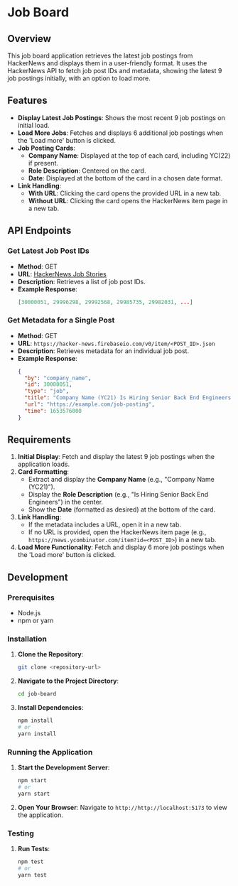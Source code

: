 # Job Board

## Overview

This job board application retrieves the latest job postings from HackerNews and displays them in a user-friendly format. It uses the HackerNews API to fetch job post IDs and metadata, showing the latest 9 job postings initially, with an option to load more.

## Features

- **Display Latest Job Postings**: Shows the most recent 9 job postings on initial load.
- **Load More Jobs**: Fetches and displays 6 additional job postings when the 'Load more' button is clicked.
- **Job Posting Cards**:
  - **Company Name**: Displayed at the top of each card, including YC(22) if present.
  - **Role Description**: Centered on the card.
  - **Date**: Displayed at the bottom of the card in a chosen date format.
- **Link Handling**:
  - **With URL**: Clicking the card opens the provided URL in a new tab.
  - **Without URL**: Clicking the card opens the HackerNews item page in a new tab.

## API Endpoints

### Get Latest Job Post IDs

- **Method**: GET
- **URL**: [HackerNews Job Stories](https://hacker-news.firebaseio.com/v0/jobstories.json)
- **Description**: Retrieves a list of job post IDs.
- **Example Response**:
  ```json
  [30000051, 29996298, 29992568, 29985735, 29982031, ...]
  ```

### Get Metadata for a Single Post

- **Method**: GET
- **URL**: `https://hacker-news.firebaseio.com/v0/item/<POST_ID>.json`
- **Description**: Retrieves metadata for an individual job post.
- **Example Response**:
  ```json
  {
    "by": "company_name",
    "id": 30000051,
    "type": "job",
    "title": "Company Name (YC21) Is Hiring Senior Back End Engineers",
    "url": "https://example.com/job-posting",
    "time": 1653576000
  }
  ```

## Requirements

1. **Initial Display**: Fetch and display the latest 9 job postings when the application loads.
2. **Card Formatting**:
   - Extract and display the **Company Name** (e.g., "Company Name (YC21)").
   - Display the **Role Description** (e.g., "Is Hiring Senior Back End Engineers") in the center.
   - Show the **Date** (formatted as desired) at the bottom of the card.
3. **Link Handling**:
   - If the metadata includes a URL, open it in a new tab.
   - If no URL is provided, open the HackerNews item page (e.g., `https://news.ycombinator.com/item?id=<POST_ID>`) in a new tab.
4. **Load More Functionality**: Fetch and display 6 more job postings when the 'Load more' button is clicked.

## Development

### Prerequisites

- Node.js
- npm or yarn

### Installation

1. **Clone the Repository**:
   ```bash
   git clone <repository-url>
   ```

2. **Navigate to the Project Directory**:
   ```bash
   cd job-board
   ```

3. **Install Dependencies**:
   ```bash
   npm install
   # or
   yarn install
   ```

### Running the Application

1. **Start the Development Server**:
   ```bash
   npm start
   # or
   yarn start
   ```

2. **Open Your Browser**: Navigate to `http://http://localhost:5173` to view the application.

### Testing

1. **Run Tests**:
   ```bash
   npm test
   # or
   yarn test
   ```
